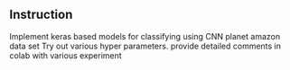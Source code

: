 ## Instruction
Implement keras based models for classifying using CNN planet amazon data set
Try out various hyper parameters. provide detailed comments in colab with various experiment